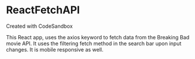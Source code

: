 # ReactFetchAPI

Created with CodeSandbox

This React app, uses the axios keyword to fetch data from the Breaking Bad movie API.
It uses the filtering fetch method in the search bar upon input changes.
It is mobile responsive as well.
